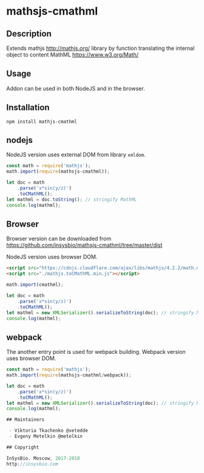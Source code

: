 # mathsjs-cmathml

## Description

Extends mathjs http://mathjs.org/ library by function translating the internal object to content MathML https://www.w3.org/Math/

## Usage

Addon can be used in both NodeJS and in the browser.

## Installation

```
npm install mathjs-cmathml
```

## nodejs

NodeJS version uses external DOM from library `xmldom`.
```javascript
const math = require('mathjs');
math.import(require(mathsjs-cmathml));

let doc = math
    .parse('x*sin(y/z)')
    .toCMathML();
let mathml = doc.toString(); // stringify MathML
console.log(mathml);
```
## Browser

Browser version can be downloaded from https://github.com/insysbio/mathsjs-cmathml/tree/master/dist

NodeJS version uses browser DOM.
```html
<script src="https://cdnjs.cloudflare.com/ajax/libs/mathjs/4.2.2/math.min.js"></script>
<script src="./mathjs.toCMathML.min.js"></script>
```

```javascript
math.import(cmathml);

let doc = math
    .parse('x*sin(y/z)')
    .toCMathML();
let mathml = new XMLSerializer().serializeToString(doc); // stringify MathML
console.log(mathml);
```
## webpack

The another entry point is used for webpack building. Webpack version uses browser DOM.
```javascript
const math = require('mathjs');
math.import(require(mathsjs-cmathml/webpack));

let doc = math
    .parse('x*sin(y/z)')
    .toCMathML();
let mathml = new XMLSerializer().serializeToString(doc); // stringify MathML
console.log(mathml);

## Maintainers

 - Viktoria Tkachenko @vetedde
 - Evgeny Metelkin @metelkin

## Copyright

InSysBio, Moscow, 2017-2018
http://insysbio.com
